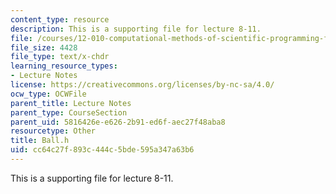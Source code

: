 ```yaml
---
content_type: resource
description: This is a supporting file for lecture 8-11.
file: /courses/12-010-computational-methods-of-scientific-programming-fall-2011/cc64c27f893c444c5bde595a347a63b6_Ball.h
file_size: 4428
file_type: text/x-chdr
learning_resource_types:
- Lecture Notes
license: https://creativecommons.org/licenses/by-nc-sa/4.0/
ocw_type: OCWFile
parent_title: Lecture Notes
parent_type: CourseSection
parent_uid: 5816426e-e626-2b91-ed6f-aec27f48aba8
resourcetype: Other
title: Ball.h
uid: cc64c27f-893c-444c-5bde-595a347a63b6
---
```

This is a supporting file for lecture 8-11.